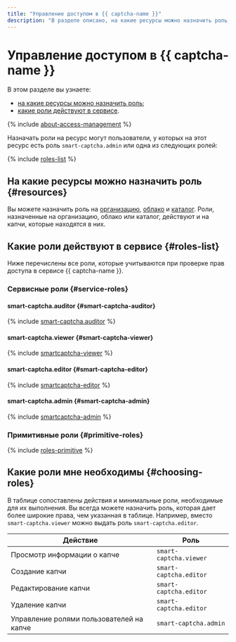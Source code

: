 ```yaml
---
title: "Управление доступом в {{ captcha-name }}"
description: "В разделе описано, на какие ресурсы можно назначить роль, какие роли действуют в сервисе."
---
```


# Управление доступом в {{ captcha-name }}

В этом разделе вы узнаете:

* [на какие ресурсы можно назначить роль](#resources);
* [какие роли действуют в сервисе](#roles-list).

{% include [about-access-management](../../_includes/iam/about-access-management.md) %}

Назначать роли на ресурс могут пользователи, у которых на этот ресурс есть роль `smart-captcha.admin` или одна из следующих ролей:

{% include [roles-list](../../_includes/iam/roles-list.md) %}

## На какие ресурсы можно назначить роль {#resources}

Вы можете назначить роль на [организацию](../../organization/), [облако](../../resource-manager/concepts/resources-hierarchy.md#cloud) и [каталог](../../resource-manager/concepts/resources-hierarchy.md#folder). Роли, назначенные на организацию, облако или каталог, действуют и на капчи, которые находятся в них.

## Какие роли действуют в сервисе {#roles-list}

Ниже перечислены все роли, которые учитываются при проверке прав доступа в сервисе {{ captcha-name }}.

### Сервисные роли {#service-roles}

#### smart-captcha.auditor {#smart-captcha-auditor}

{% include [smart-captcha.auditor](../../_roles/smart-captcha/auditor.md) %}

#### smart-captcha.viewer {#smart-captcha-viewer}

{% include [smartcaptcha-viewer](../../_roles/smart-captcha/viewer.md) %}

#### smart-captcha.editor {#smart-captcha-editor}

{% include [smartcaptcha-editor](../../_roles/smart-captcha/editor.md) %}

#### smart-captcha.admin {#smart-captcha-admin}

{% include [smartcaptcha-admin](../../_roles/smart-captcha/admin.md) %}

### Примитивные роли {#primitive-roles}

{% include [roles-primitive](../../_includes/roles-primitive.md) %}

## Какие роли мне необходимы {#choosing-roles}

В таблице сопоставлены действия и минимальные роли, необходимые для их выполнения. Вы всегда можете назначить роль, которая дает более широкие права, чем указанная в таблице. Например, вместо `smart-captcha.viewer` можно выдать роль `smart-captcha.editor`.

Действие | Роль
----- | -----
Просмотр информации о капче | `smart-captcha.viewer`
Создание капчи | `smart-captcha.editor`
Редактирование капчи | `smart-captcha.editor`
Удаление капчи | `smart-captcha.editor`
Управление ролями пользователей на капче | `smart-captcha.admin`

